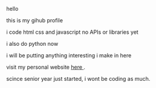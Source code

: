 hello

this is my gihub profile

i code html css and javascript no APIs or libraries yet

i also do python now

i will be putting anything interesting i make in here

visit my personal website <a href="https://9eed.github.io/9EED/"> here </a>.

scince senior year just started, i wont be coding as much.
